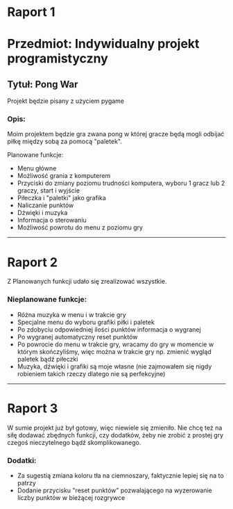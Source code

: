 # Raport 1

# Przedmiot: Indywidualny projekt programistyczny
## Tytuł: Pong War

Projekt będzie pisany z użyciem pygame

### Opis:

Moim projektem będzie gra zwana pong w której gracze będą mogli odbijać piłkę między sobą za pomocą "paletek".

Planowane funkcje:

- Menu główne
- Możliwość grania z komputerem
- Przyciski do zmiany poziomu trudności komputera, wyboru 1 gracz lub 2 graczy, start i wyjście
- Piłeczka i "paletki" jako grafika
- Naliczanie punktów
- Dźwięki i muzyka
- Informacja o sterowaniu
- Możliwość powrotu do menu z poziomu gry
________________________________________________________________________________________________________________________________________
# Raport 2
Z Planowanych funkcji udało się zrealizować wszystkie.

### Nieplanowane funkcje:
- Różna muzyka w menu i w trakcie gry
- Specjalne menu do wyboru grafiki piłki i paletek
- Po zdobyciu odpowiedniej ilości punktów informacja o wygranej
- Po wygranej automatyczny reset punktów
- Po powrocie do menu w trakcie gry, wracamy do gry w momencie w którym skończyliśmy, więc można w trakcie gry np. zmienić wygląd paletek bądź piłeczki
- Muzyka, dźwięki i grafiki są moje własne (nie zajmowałem się nigdy robieniem takich rzeczy dlatego nie są perfekcyjne)
________________________________________________________________________________________________________________________________________
# Raport 3
W sumie projekt już był gotowy, więc niewiele się zmieniło.
Nie chcę też na siłę dodawać zbędnych funkcji, czy dodatków, żeby nie zrobić z prostej gry czegoś nieczytelnego bądź skomplikowanego.

### Dodatki:
- Za sugestią zmiana koloru tła na ciemnoszary, faktycznie lepiej się na to patrzy
- Dodanie przycisku "reset punktów" pozwalającego na wyzerowanie liczby punktów w bieżącej rozgrywce
